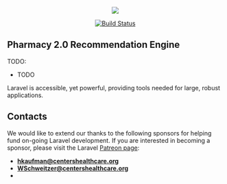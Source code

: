 <p align="center"><img src="https://centershealthcare.com/share/images/logos/corporate.png"></p>

<p align="center">
<a href="https://travis-ci.org/laravel/framework"><img src="https://travis-ci.org/laravel/framework.svg" alt="Build Status"></a>


## Pharmacy 2.0 Recommendation Engine

TODO:

- TODO


Laravel is accessible, yet powerful, providing tools needed for large, robust applications.

## Contacts

We would like to extend our thanks to the following sponsors for helping fund on-going Laravel development. If you are interested in becoming a sponsor, please visit the Laravel [Patreon page](https://patreon.com/taylorotwell):

- **hkaufman@centershealthcare.org**
- **WSchweitzer@centershealthcare.org**
-

